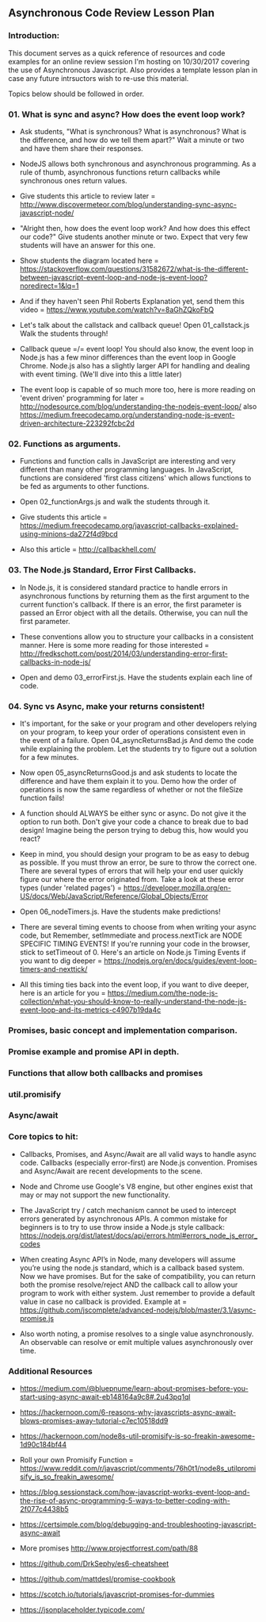 ## Asynchronous Code Review Lesson Plan

### Introduction:

This document serves as a quick reference of resources and code examples for an online review session I'm hosting on 10/30/2017 covering the use of Asynchronous Javascript. Also provides a template lesson plan in case any future intrsuctors wish to re-use this material.

Topics below should be followed in order.

### 01. What is sync and async? How does the event loop work?

* Ask students, "What is synchronous? What is asynchronous? What is the difference, and how do we tell them apart?" Wait a minute or two and have them share their responses.

* NodeJS allows both synchronous and asynchronous programming. As a rule of thumb, asynchronous functions return callbacks while synchronous ones return values.

* Give students this article to review later = http://www.discovermeteor.com/blog/understanding-sync-async-javascript-node/

* "Alright then, how does the event loop work? And how does this effect our code?" Give students another minute or two. Expect that very few students will have an answer for this one.

* Show students the diagram located here = https://stackoverflow.com/questions/31582672/what-is-the-different-between-javascript-event-loop-and-node-js-event-loop?noredirect=1&lq=1

* And if they haven't seen Phil Roberts Explanation yet, send them this video = https://www.youtube.com/watch?v=8aGhZQkoFbQ  

* Let's talk about the callstack and callback queue! Open 01_callstack.js Walk the students through!

* Callback queue =/= event loop! You should also know, the event loop in Node.js has a few minor differences than the event loop in Google Chrome. Node.js also has a slightly larger API for handling and dealing with event timing. (We'll dive into this a little later)

* The event loop is capable of so much more too, here is more reading on 'event driven' programming for later = http://nodesource.com/blog/understanding-the-nodejs-event-loop/ also https://medium.freecodecamp.org/understanding-node-js-event-driven-architecture-223292fcbc2d

### 02. Functions as arguments.

* Functions and function calls in JavaScript are interesting and very different than many other programming languages. In JavaScript, functions are considered 'first class citizens' which allows functions to be fed as arguments to other functions.

* Open 02_functionArgs.js and walk the students through it.

* Give students this article = https://medium.freecodecamp.org/javascript-callbacks-explained-using-minions-da272f4d9bcd

* Also this article = http://callbackhell.com/

### 03. The Node.js Standard, Error First Callbacks.

* In Node.js, it is considered standard practice to handle errors in asynchronous functions by returning them as the first argument to the current function's callback. If there is an error, the first parameter is passed an Error object with all the details. Otherwise, you can null the first parameter.

* These conventions allow you to structure your callbacks in a consistent manner. Here is some more reading for those interested = http://fredkschott.com/post/2014/03/understanding-error-first-callbacks-in-node-js/

* Open and demo 03_errorFirst.js. Have the students explain each line of code.

### 04. Sync vs Async, make your returns consistent!

* It's important, for the sake or your program and other developers relying on your program, to keep your order of operations consistent even in the event of a failure. Open 04_asyncReturnsBad.js And demo the code while explaining the problem. Let the students try to figure out a solution for a few minutes.

* Now open 05_asyncReturnsGood.js and ask students to locate the difference and have them explain it to you. Demo how the order of operations is now the same regardless of whether or not the fileSize function fails!

* A function should ALWAYS be either sync or async. Do not give it the option to run both. Don't give your code a chance to break due to bad design! Imagine being the person trying to debug this, how would you react?

* Keep in mind, you should design your program to be as easy to debug as possible. If you must throw an error, be sure to throw the correct one. There are several types of errors that will help your end user quickly figure our where the error originated from. Take a look at these error types (under 'related pages') = https://developer.mozilla.org/en-US/docs/Web/JavaScript/Reference/Global_Objects/Error

* Open 06_nodeTimers.js. Have the students make predictions!

* There are several timing events to choose from when writing your async code, but Remember, setImmediate and process.nextTick are NODE SPECIFIC TIMING EVENTS! If you're running your code in the browser, stick to setTimeout of 0. Here's an article on Node.js Timing Events if you want to dig deeper =  https://nodejs.org/en/docs/guides/event-loop-timers-and-nexttick/

* All this timing ties back into the event loop, if you want to dive deeper, here is an article for you = https://medium.com/the-node-js-collection/what-you-should-know-to-really-understand-the-node-js-event-loop-and-its-metrics-c4907b19da4c

### Promises, basic concept and implementation comparison.

### Promise example and promise API in depth.

### Functions that allow both callbacks and promises

### util.promisify

### Async/await


### Core topics to hit:

* Callbacks, Promises, and Async/Await are all valid ways to handle async code. Callbacks (especially error-first) are Node.js convention. Promises and Async/Await are recent developments to the scene.

* Node and Chrome use Google's V8 engine, but other engines exist that may or may not support the new functionality.

* The JavaScript try / catch mechanism cannot be used to intercept errors generated by asynchronous APIs. A common mistake for beginners is to try to use throw inside a Node.js style callback:
https://nodejs.org/dist/latest/docs/api/errors.html#errors_node_js_error_codes 

* When creating Async API’s in Node, many developers will assume you’re using the node.js standard, which is a callback based system. Now we have promises. But for the sake of compatibility, you can return both the promise resolve/reject AND the callback call to allow your program to work with either system. Just remember to provide a default value in case no callback is provided. Example at = https://github.com/jscomplete/advanced-nodejs/blob/master/3.1/async-promise.js

* Also worth noting, a promise resolves to a single value asynchronously. An observable can resolve or emit multiple values asynchronously over time.

### Additional Resources

* https://medium.com/@bluepnume/learn-about-promises-before-you-start-using-async-await-eb148164a9c8#.2u43pq1ql

* https://hackernoon.com/6-reasons-why-javascripts-async-await-blows-promises-away-tutorial-c7ec10518dd9

* https://hackernoon.com/node8s-util-promisify-is-so-freakin-awesome-1d90c184bf44

* Roll your own Promisify Function = https://www.reddit.com/r/javascript/comments/76h0t1/node8s_utilpromisify_is_so_freakin_awesome/

* https://blog.sessionstack.com/how-javascript-works-event-loop-and-the-rise-of-async-programming-5-ways-to-better-coding-with-2f077c4438b5

* https://certsimple.com/blog/debugging-and-troubleshooting-javascript-async-await

* More promises http://www.projectforrest.com/path/88

* https://github.com/DrkSephy/es6-cheatsheet

* https://github.com/mattdesl/promise-cookbook

* https://scotch.io/tutorials/javascript-promises-for-dummies

* https://jsonplaceholder.typicode.com/

